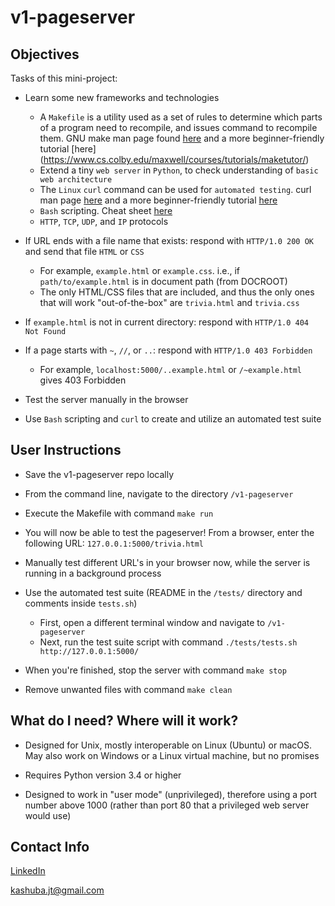 # v1-pageserver #

## Objectives ##

Tasks of this mini-project:

* Learn some new frameworks and technologies
  * A `Makefile` is a utility used as a set of rules to determine which parts of a program need to recompile, and issues command to recompile them. GNU make man page found [here](https://www.gnu.org/software/make/manual/make.html) and a more beginner-friendly tutorial [here] (https://www.cs.colby.edu/maxwell/courses/tutorials/maketutor/)
  * Extend a tiny `web server` in `Python`, to check understanding of `basic web architecture`
  * The `Linux` `curl` command can be used for `automated testing`. curl man page [here](https://www.mit.edu/afs.new/sipb/user/ssen/src/curl-7.11.1/docs/curl.html) and a more beginner-friendly tutorial [here](https://phoenixnap.com/kb/curl-command)
  * `Bash` scripting. Cheat sheet [here](https://devhints.io/bash)
  * `HTTP`, `TCP`, `UDP`, and `IP` protocols

* If URL ends with a file name that exists: respond with `HTTP/1.0 200 OK` and send that file `HTML` or `CSS`
  * For example, `example.html` or `example.css`. i.e., if `path/to/example.html` is in document path (from DOCROOT)
  * The only HTML/CSS files that are included, and thus the only ones that will work "out-of-the-box" are `trivia.html` and `trivia.css` 

* If `example.html` is not in current directory: respond with `HTTP/1.0 404 Not Found`

* If a page starts with `~`, `//`, or `..`: respond with `HTTP/1.0 403 Forbidden`
  * For example, `localhost:5000/..example.html` or `/~example.html` gives 403 Forbidden

* Test the server manually in the browser

* Use `Bash` scripting and `curl` to create and utilize an automated test suite

## User Instructions

* Save the v1-pageserver repo locally

* From the command line, navigate to the directory `/v1-pageserver`

* Execute the Makefile with command ```make run```

* You will now be able to test the pageserver! From a browser, enter the following URL: `127.0.0.1:5000/trivia.html` 

* Manually test different URL's in your browser now, while the server is running in a background process

* Use the automated test suite (README in the `/tests/` directory and comments inside `tests.sh`) 
  * First, open a different terminal window and navigate to `/v1-pageserver`
  * Next, run the test suite script with command `./tests/tests.sh http://127.0.0.1:5000/`

* When you're finished, stop the server with command ```make stop```

* Remove unwanted files with command ```make clean```

## What do I need?  Where will it work? ##

* Designed for Unix, mostly interoperable on Linux (Ubuntu) or macOS. May also work on Windows or a Linux virtual machine, but no promises

* Requires Python version 3.4 or higher

* Designed to work in "user mode" (unprivileged), therefore using a port number above 1000 (rather than port 80 that a privileged web server would use)


## Contact Info
[LinkedIn](https://www.linkedin.com/in/jtkashuba)

kashuba.jt@gmail.com
